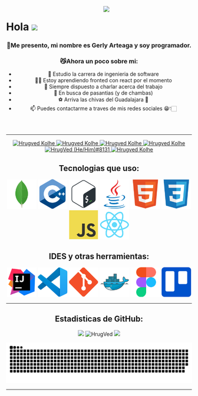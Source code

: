 <img id='gif' align="right" src="https://media.giphy.com/media/VekcnHOwOI5So/giphy.gif" width="240">
<header align="left">
    <h1 align="left">Hola <img src="https://media.giphy.com/media/hvRJCLFzcasrR4ia7z/giphy.gif" width="35"></h1>
    <h3 align="left">
      <h3>🤝Me presento, mi nombre es Gerly Arteaga y soy programador.</h3>
      <h3>😼Ahora un poco sobre mi:</h3>
        <ul>
            <li>🔭 Estudio la carrera de ingenieria de software</li>
            <li>👨‍🎓 Estoy aprendiendo fronted con react por el momento </li>
            <li>💬 Siempre dispuesto a charlar acerca del trabajo </li>
            <li>💼 En busca de pasantias (y de chambas)</li>
            <li> ⚽ Arriva las chivas del Guadalajara 🐐</li>
            <li>📫 Puedes contactarme a traves de mis redes sociales 😁👇🏻 </li> 
        </ul>
    </h3>
</header>
<hr>
<p align="center">

<a href="https://www.linkedin.com/in/gerlyuwu/">
<img border="0" alt="Hrugved Kolhe" src="https://img.icons8.com/doodle/40/000000/linkedin--v2.png" width = 50>
</a>

<a href="https://twitter.com/GerlyUwu">
<img border="0" alt="Hrugved Kolhe" src="https://img.icons8.com/nolan/40/twitter.png"width = 50>
</a>

<a href="https://www.instagram.com/atoledeflan33/?hl=es">
<img border="0" alt="Hrugved Kolhe" src="https://img.icons8.com/doodle/38/000000/instagram--v1.png" width = 50>
</a>

<a href="https://t.me/GerlyUwU">
<img border="0" alt="Hrugved Kolhe" src="https://img.icons8.com/doodle/40/000000/telegram-app.png"width = 50>
</a>

<a href="https://discord.gg/rk732zukvs">
<img border="0" alt="HrugVed (He/Him)#8131" src="https://img.icons8.com/fluent/42/000000/discord-logo.png"width = 50>
</a>

<a href="https://mail.google.com/mail/u/0/#inbox">
<img border="0" alt="Hrugved Kolhe" src="https://img.icons8.com/doodle/38/000000/gmail-new.png"width = 50>
</a>
</p>
<div align="center">
    <h2 align="center">Tecnologias que uso:</h2>
    <div align="center">
        <img src="https://github.com/devicons/devicon/blob/master/icons/mongodb/mongodb-original.svg" alt="MongoDb" width="80">
      <img src="https://github.com/devicons/devicon/blob/master/icons/cplusplus/cplusplus-original.svg" alt="cPlusPlus" width="80">
        <img src="https://github.com/devicons/devicon/blob/master/icons/bash/bash-original.svg" alt="Bash" width="80">
        <img src="https://github.com/devicons/devicon/blob/master/icons/java/java-original.svg" alt="Java" width="80">
        <img src="https://github.com/devicons/devicon/blob/master/icons/html5/html5-original.svg" alt="HTML" width="80">
        <img src="https://github.com/devicons/devicon/blob/master/icons/css3/css3-original.svg" alt="CSS" width="80">
        <img src="https://github.com/devicons/devicon/blob/master/icons/javascript/javascript-original.svg" alt="JavaScript" width="80">
        <img src="https://github.com/devicons/devicon/blob/master/icons/react/react-original.svg" alt="React" width="80">
    </div>
    <h2 align="center">IDES y otras herramientas:</h2>
    <div align="center">
        <img src="https://github.com/devicons/devicon/blob/master/icons/intellij/intellij-original.svg" alt="Intellij" width="80">
        <img src="https://github.com/devicons/devicon/blob/master/icons/vscode/vscode-original.svg" alt="VsCode" width="80">
       <img src="https://github.com/devicons/devicon/blob/master/icons/git/git-original.svg" alt="git" width="80">
      <img src="https://github.com/devicons/devicon/blob/master/icons/docker/docker-original.svg" alt="docker" width="80">
      <img src="https://github.com/devicons/devicon/blob/master/icons/figma/figma-original.svg" alt="Figma" width="80">
       <img src="https://github.com/devicons/devicon/blob/master/icons/trello/trello-plain.svg" alt="Trello" width="80">
    </div>
</div>
<hr>
 <h2 align="center">Estadisticas de GitHub:</h2>
<footer align="center">
    <p align="center">
        <img src="https://github-readme-stats.vercel.app/api?username=GerlyUwU&theme=midnight-purple&show_icons=true&bg_color=0D1117&hide_border=true&count_private=true" height="250">
        <img src="https://github-readme-streak-stats.herokuapp.com/?user=GerlyUwU&theme=midnight-purple" alt="HrugVed" height="250">
        <img  src="https://github-readme-stats.anuraghazra1.vercel.app/api/top-langs/?username=GerlyUwU&layout=compact&theme=midnight-purple" height="250">
    </p>
  <img  src="https://raw.githubusercontent.com/Elanza-48/Elanza-48/main/resources/img/github-contribution-grid-snake.svg"
    alt="serpiente en el tablero de contribuciones alaverga" />
</p>
</footer>

------


<!--
<img src="https://github-readme-stats.vercel.app/api?username=Pepyn0&theme=midnight-purple&show_icons=true&bg_color=0D1117&hide_border=true&count_private=true">
src="https://github-readme-stats.vercel.app/api?username=Pepyn0&theme=midnight-purple&show_icons=true&bg_color=0D1117&hide_border=true&count_private=true"
<img src="https://github-readme-stats.vercel.app/api?username=GerlyUwU&include_all_commits=true&show_icons=true&theme=radical" height="250">
![GerlyUwU's GitHub stats](https://github-readme-stats.vercel.app/api?username=GerlyUwU&show_icons=true&hide_border=true&line_height=20&theme=radical)
 <img src="https://github-readme-stats.vercel.app/api?username=GerlyUwU&include_all_commits=true&show_icons=true&theme=radical" height="250">
**GerlyUwU/GerlyUwU** is a ✨ _special_ ✨ repository because its `README.md` (this file) appears on your GitHub profile.

Here are some ideas to get you started:

- 🔭 I’m currently working on ...
- 🌱 I’m currently learning ...
- 👯 I’m looking to collaborate on ...
- 🤔 I’m looking for help with ...
- 💬 Ask me about ...
- 📫 How to reach me: ...
- 😄 Pronouns: ...
- ⚡ Fun fact: ...
-->
